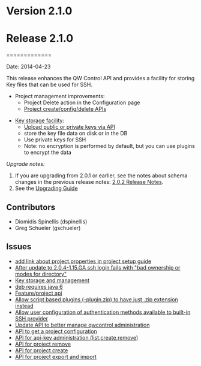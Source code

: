 # Version 2.1.0



# Release 2.1.0
=============

Date: 2014-04-23

This release enhances the QW Control API and provides a facility for storing Key files that can be used for SSH.

* Project management improvements:
    - Project Delete action in the Configuration page
    - [Project create/config/delete APIs](/api/qwcontrol-api.md#changes)
- [Key storage facility](/administration/security/key-storage.md):
    + [Upload public or private keys via API](/api/qwcontrol-api.md#changes)
    + store the key file data on disk or in the DB
    + Use private keys for SSH
    + Note: no encryption is performed by default, but you can use plugins to encrypt the data

*Upgrade notes:*

1. If you are upgrading from 2.0.1 or earlier, see the notes about schema changes in the previous release notes: [2.0.2 Release Notes](/history/version-2.0.2.md).
2. See the [Upgrading Guide](/upgrading/upgrading.md)

## Contributors

* Diomidis Spinellis (dspinellis)
* Greg Schueler (gschueler)

## Issues

* [add link about project.properties in project setup guide](https://github.com/qwcontrol/qwcontrol/issues/745)
* [After update to 2.0.4-1.15.GA ssh login fails with "bad ownership or modes for directory"](https://github.com/qwcontrol/qwcontrol/issues/743)
* [Key storage and management](https://github.com/qwcontrol/qwcontrol/issues/726)
* [deb requires java 6](https://github.com/qwcontrol/qwcontrol/issues/722)
* [Feature/project api](https://github.com/qwcontrol/qwcontrol/pull/693)
* [Allow script based plugins (-plugin.zip) to have just .zip extension instead](https://github.com/qwcontrol/qwcontrol/issues/556)
* [Allow user configuration of authentication methods available to built-in SSH provider](https://github.com/qwcontrol/qwcontrol/issues/551)
* [Update API to better manage qwcontrol administration](https://github.com/qwcontrol/qwcontrol/issues/492)
* [API to get a project configuration](https://github.com/qwcontrol/qwcontrol/issues/491)
* [API for api-key administration (list,create,remove)](https://github.com/qwcontrol/qwcontrol/issues/488)
* [API for project remove](https://github.com/qwcontrol/qwcontrol/issues/487)
* [API for project create ](https://github.com/qwcontrol/qwcontrol/issues/486)
* [API for project export and import](https://github.com/qwcontrol/qwcontrol/issues/485)